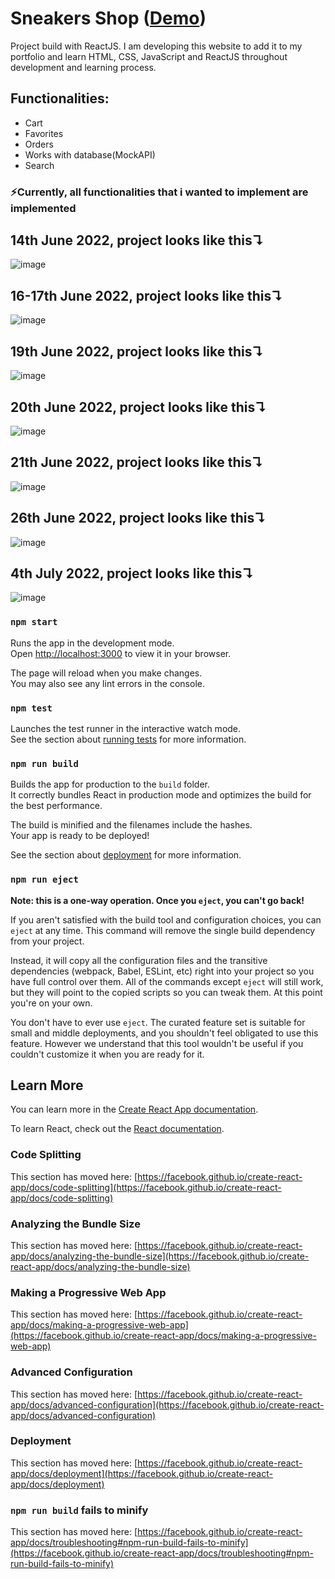 # Sneakers Shop ([Demo](https://sneakers-shop-khajimatov.vercel.app/))

Project build with ReactJS. I am developing this website to add it to my portfolio and learn HTML, CSS, JavaScript and ReactJS throughout development and learning process.

## Functionalities:

- Cart
- Favorites
- Orders
- Works with database(MockAPI)
- Search

### ⚡Currently, all functionalities that i wanted to implement are implemented

## 14th June 2022, project looks like this↴
![image](https://user-images.githubusercontent.com/62846961/173613500-f98cebf3-8ed7-4fd4-8b74-b8dac269d2ed.png)


## 16-17th June 2022, project looks like this↴
![image](https://user-images.githubusercontent.com/62846961/174230173-c1295279-a822-4d7e-b75b-8d1c2953efe0.png)


## 19th June 2022, project looks like this↴
![image](https://user-images.githubusercontent.com/62846961/174494356-07915a7e-ca0a-47ad-b122-755646fc3a61.png)


## 20th June 2022, project looks like this↴
![image](https://user-images.githubusercontent.com/62846961/174656783-c19dfe0f-8cd0-4f3a-8435-ea827d8da144.png)


## 21th June 2022, project looks like this↴
![image](https://user-images.githubusercontent.com/62846961/174850943-11c7c77a-9b36-4d42-abfc-9ee9f4743dd2.png)


## 26th June 2022, project looks like this↴
![image](https://user-images.githubusercontent.com/62846961/175819365-68728e1a-c908-41fc-9c15-803fbc65bf8d.png)


## 4th July 2022, project looks like this↴
![image](https://user-images.githubusercontent.com/62846961/177194189-c9150d14-29f6-409b-b5de-549e06ff9a11.png)


### `npm start`

Runs the app in the development mode.\
Open [http://localhost:3000](http://localhost:3000) to view it in your browser.

The page will reload when you make changes.\
You may also see any lint errors in the console.

### `npm test`

Launches the test runner in the interactive watch mode.\
See the section about [running tests](https://facebook.github.io/create-react-app/docs/running-tests) for more information.

### `npm run build`

Builds the app for production to the `build` folder.\
It correctly bundles React in production mode and optimizes the build for the best performance.

The build is minified and the filenames include the hashes.\
Your app is ready to be deployed!

See the section about [deployment](https://facebook.github.io/create-react-app/docs/deployment) for more information.

### `npm run eject`

**Note: this is a one-way operation. Once you `eject`, you can't go back!**

If you aren't satisfied with the build tool and configuration choices, you can `eject` at any time. This command will remove the single build dependency from your project.

Instead, it will copy all the configuration files and the transitive dependencies (webpack, Babel, ESLint, etc) right into your project so you have full control over them. All of the commands except `eject` will still work, but they will point to the copied scripts so you can tweak them. At this point you're on your own.

You don't have to ever use `eject`. The curated feature set is suitable for small and middle deployments, and you shouldn't feel obligated to use this feature. However we understand that this tool wouldn't be useful if you couldn't customize it when you are ready for it.

## Learn More

You can learn more in the [Create React App documentation](https://facebook.github.io/create-react-app/docs/getting-started).

To learn React, check out the [React documentation](https://reactjs.org/).

### Code Splitting

This section has moved here: [https://facebook.github.io/create-react-app/docs/code-splitting](https://facebook.github.io/create-react-app/docs/code-splitting)

### Analyzing the Bundle Size

This section has moved here: [https://facebook.github.io/create-react-app/docs/analyzing-the-bundle-size](https://facebook.github.io/create-react-app/docs/analyzing-the-bundle-size)

### Making a Progressive Web App

This section has moved here: [https://facebook.github.io/create-react-app/docs/making-a-progressive-web-app](https://facebook.github.io/create-react-app/docs/making-a-progressive-web-app)

### Advanced Configuration

This section has moved here: [https://facebook.github.io/create-react-app/docs/advanced-configuration](https://facebook.github.io/create-react-app/docs/advanced-configuration)

### Deployment

This section has moved here: [https://facebook.github.io/create-react-app/docs/deployment](https://facebook.github.io/create-react-app/docs/deployment)

### `npm run build` fails to minify

This section has moved here: [https://facebook.github.io/create-react-app/docs/troubleshooting#npm-run-build-fails-to-minify](https://facebook.github.io/create-react-app/docs/troubleshooting#npm-run-build-fails-to-minify)
